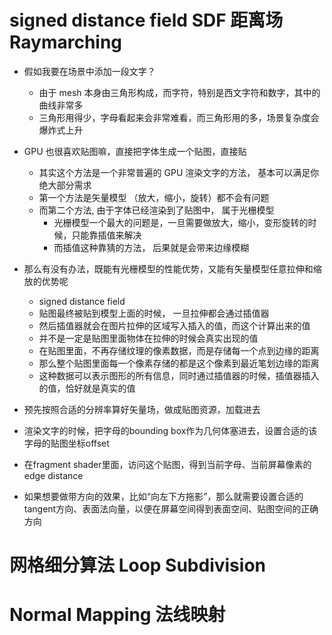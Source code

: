 # signed distance field SDF 距离场  Raymarching 
  - 假如我要在场景中添加一段文字？
    - 由于 mesh 本身由三角形构成，而字符，特别是西文字符和数字，其中的曲线非常多
    - 三角形用得少，字母看起来会非常难看，而三角形用的多，场景复杂度会爆炸式上升
  - GPU 也很喜欢贴图嘛，直接把字体生成一个贴图，直接贴
    - 其实这个方法是一个非常普遍的 GPU 渲染文字的方法， 基本可以满足你绝大部分需求
    - 第一个方法是矢量模型 （放大，缩小，旋转）都不会有问题
    - 而第二个方法, 由于字体已经渲染到了贴图中， 属于光栅模型
      - 光栅模型一个最大的问题是，一旦需要做放大，缩小，变形旋转的时候，只能靠插值来解决
      - 而插值这种靠猜的方法， 后果就是会带来边缘模糊
  - 那么有没有办法，既能有光栅模型的性能优势，又能有矢量模型任意拉伸和缩放的优势呢
    - signed distance field
    - 贴图最终被贴到模型上面的时候， 一旦拉伸都会通过插值器
    - 然后插值器就会在图片拉伸的区域写入插入的值，而这个计算出来的值
    - 并不是一定是贴图里面物体在拉伸的时候会真实出现的值
    - 在贴图里面，不再存储纹理的像素数据，而是存储每一个点到边缘的距离
    - 那么整个贴图里面每一个像素存储的都是这个像素到最近笔划边缘的距离
    - 这种数据可以表示图形的所有信息，同时通过插值器的时候，插值器插入的值，恰好就是真实的值


- 预先按照合适的分辨率算好矢量场，做成贴图资源，加载进去
- 渲染文字的时候，把字母的bounding box作为几何体塞进去，设置合适的该字母的贴图坐标offset
- 在fragment shader里面，访问这个贴图，得到当前字母、当前屏幕像素的edge distance
- 如果想要做带方向的效果，比如“向左下方拖影”，那么就需要设置合适的tangent方向、表面法向量，以便在屏幕空间得到表面空间、贴图空间的正确方向



# 网格细分算法 Loop Subdivision

# Normal Mapping 法线映射
